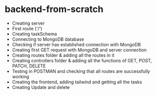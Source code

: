 # backend-from-scratch
- Creating server
- First route ('/')
- Creating taskSchema  
- Connecting to MongoDB database
- Checking if server has established connection with MongoDB
- Creating first GET request with MongoDB and server connection
- Creating routes folder & adding all the routes in it
- Creating controllers folder & adding all the functions of GET, POST, PATCH, DELETE
- Testing in POSTMAN and checking that all routes are successfully working
- Creating the frontend, adding tailwind and getting all the tasks
- Creating Update and delete
